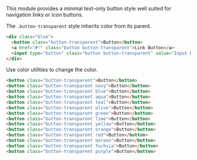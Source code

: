 
This module provides a minimal text-only button style well suited for navigation links or icon buttons.

The `.button-transparent` style inherits color from its parent.

```html
<div class="blue">
  <button class="button-transparent">Button</button>
  <a href="#!" class="button button-transparent">Link Button</a>
  <input type="button" class="button button-transparent" value="Input Button">
</div>
```

Use color utilities to change the color.

```html
<button class="button-transparent">Button</button>
<button class="button-transparent navy">Button</button>
<button class="button-transparent blue">Button</button>
<button class="button-transparent aqua">Button</button>
<button class="button-transparent teal">Button</button>
<button class="button-transparent olive">Button</button>
<button class="button-transparent green">Button</button>
<button class="button-transparent lime">Button</button>
<button class="button-transparent yellow">Button</button>
<button class="button-transparent orange">Button</button>
<button class="button-transparent red">Button</button>
<button class="button-transparent maroon">Button</button>
<button class="button-transparent fuchsia">Button</button>
<button class="button-transparent purple">Button</button>
```

